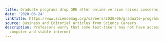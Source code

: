 ```yaml
---
title: Graduate programs drop GRE after online version raises concerns about fairness
date: '2020-06-24'
linkTitle: https://www.sciencemag.org/careers/2020/06/graduate-programs-drop-gre-after-online-version-raises-concerns-about-fairness
source: Business and Editorial articles from Science Careers
description: Professors worry that some test-takers may not have access to a home
  computer and stable internet
---
```

